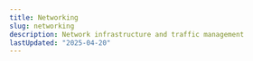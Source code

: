 ```yaml
---
title: Networking
slug: networking
description: Network infrastructure and traffic management
lastUpdated: "2025-04-20"
---
```

